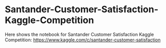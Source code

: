 # Santander-Customer-Satisfaction-Kaggle-Competition
Here shows the notebook for Santander Customer Satisfaction Kaggle Competition:
https://www.kaggle.com/c/santander-customer-satisfaction
